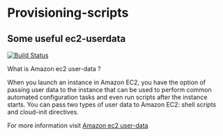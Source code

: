 # Provisioning-scripts
## Some useful ec2-userdata
[![Build Status](https://img.shields.io/github/checks-status/yesudas-philiph/provisioning-scripts/master)]()


What is Amazon ec2 user-data ?

When you launch an instance in Amazon EC2, you have the option of passing user data to the instance that can be used to perform common automated configuration tasks and even run scripts after the instance starts. You can pass two types of user data to Amazon EC2: shell scripts and cloud-init directives.

For more information visit [Amazon ec2 user-data](https://docs.aws.amazon.com/AWSEC2/latest/UserGuide/user-data.html) 
